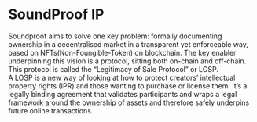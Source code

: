 # SoundProof IP

Soundproof aims to solve one key problem: formally documenting ownership in a decentralised market in a transparent yet enforceable way, based on NFTs(Non-Foungible-Token) on blockchain. The key enabler underpinning this vision is a protocol, sitting both on-chain and off-chain.
This protocol is called the “Legitimacy of Sale Protocol” or LOSP. <br> A LOSP is a new way of looking at how to protect creators’ intellectual property rights (IPR) and those wanting to purchase or license them. It’s a legally binding agreement that validates participants and wraps a legal framework around the ownership of assets and therefore safely underpins future online transactions.
